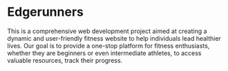 # Edgerunners
This is a comprehensive web development project aimed at creating a dynamic and user-friendly fitness website to help individuals lead healthier lives. Our goal is to provide a one-stop platform for fitness enthusiasts, whether they are beginners or even intermediate athletes, to access valuable resources, track their progress.
